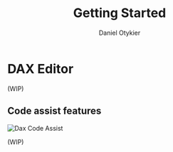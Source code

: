 ﻿---
uid: dax-editor
title: Getting Started
author: Daniel Otykier
updated: 2021-09-08
---
# DAX Editor

(WIP)

## Code assist features

![Dax Code Assist](~/images/dax-code-assist.png)

(WIP)
